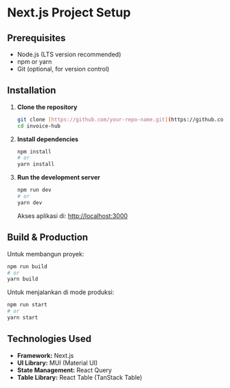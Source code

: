 # Next.js Project Setup

## Prerequisites
- Node.js (LTS version recommended)
- npm or yarn
- Git (optional, for version control)

## Installation

1. **Clone the repository**
   ```sh
   git clone [https://github.com/your-repo-name.git](https://github.com/frostbite2020/invoice-hub.git)
   cd invoice-hub
   ```

2. **Install dependencies**
   ```sh
   npm install
   # or
   yarn install
   ```

3. **Run the development server**
   ```sh
   npm run dev
   # or
   yarn dev
   ```
   Akses aplikasi di: [http://localhost:3000](http://localhost:3000)

## Build & Production

Untuk membangun proyek:
```sh
npm run build
# or
yarn build
```

Untuk menjalankan di mode produksi:
```sh
npm run start
# or
yarn start
```

## Technologies Used
- **Framework:** Next.js
- **UI Library:** MUI (Material UI)
- **State Management:** React Query
- **Table Library:** React Table (TanStack Table)

